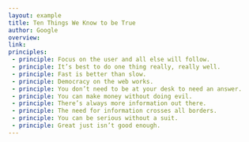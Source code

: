 ```yaml
---
layout: example
title: Ten Things We Know to be True
author: Google
overview:
link:
principles:
 - principle: Focus on the user and all else will follow.
 - principle: It’s best to do one thing really, really well.
 - principle: Fast is better than slow.
 - principle: Democracy on the web works.
 - principle: You don’t need to be at your desk to need an answer.
 - principle: You can make money without doing evil.
 - principle: There’s always more information out there.
 - principle: The need for information crosses all borders.
 - principle: You can be serious without a suit.
 - principle: Great just isn’t good enough.
---
```

